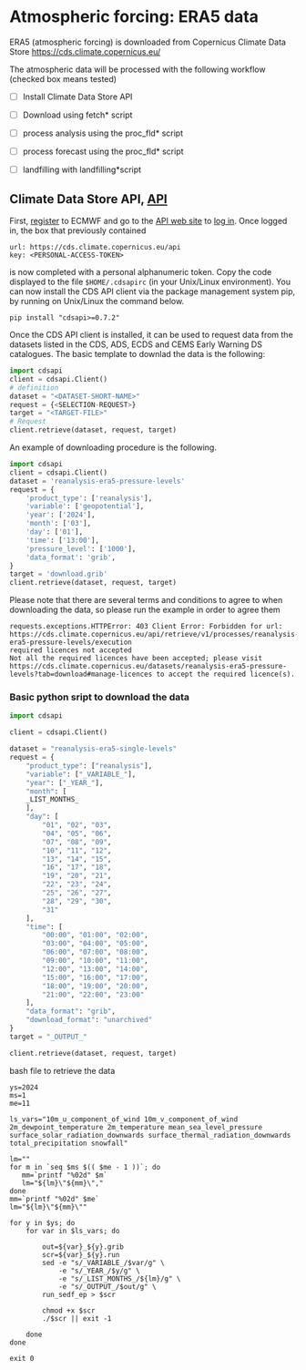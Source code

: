 # Atmospheric forcing: ERA5 data

ERA5 (atmospheric forcing) is downloaded from Copernicus Climate Data Store https://cds.climate.copernicus.eu/

The atmospheric data will be processed with the following workflow (checked box means tested)
- [ ] Install Climate Data Store API 
- [ ] Download using fetch* script
- [ ] process analysis using the proc_fld* script
- [ ] process forecast using the proc_fld* script
- [ ] landfilling with landfilling*script








## Climate Data Store API, [API](https://cds.climate.copernicus.eu/how-to-api)
First, [register](https://accounts.ecmwf.int/auth/realms/ecmwf/login-actions/registration?client_id=cds&tab_id=w2gu_uF6V0o) to ECMWF and go to the [API web site](https://cds.climate.copernicus.eu/how-to-api) to [log in](https://accounts.ecmwf.int/auth/realms/ecmwf/login-actions/authenticate?client_id=cds&tab_id=w2gu_uF6V0o). Once logged in, the box that previously contained
```
url: https://cds.climate.copernicus.eu/api
key: <PERSONAL-ACCESS-TOKEN>
```
is now completed with a personal alphanumeric token. Copy the code displayed to the file `$HOME/.cdsapirc` (in your Unix/Linux environment). You can now install the CDS API client via the package management system pip, by running on Unix/Linux the command below.
```
pip install "cdsapi>=0.7.2"
```
Once the CDS API client is installed, it can be used to request data from the datasets listed in the CDS, ADS, ECDS and CEMS Early Warning DS catalogues. The basic template to downlad the data is the following:
```python
import cdsapi
client = cdsapi.Client()
# definition
dataset = "<DATASET-SHORT-NAME>"
request = {<SELECTION-REQUEST>}
target = "<TARGET-FILE>"
# Request
client.retrieve(dataset, request, target)
```
An example of downloading procedure is the following.
```python
import cdsapi
client = cdsapi.Client()
dataset = 'reanalysis-era5-pressure-levels'
request = {
    'product_type': ['reanalysis'],
    'variable': ['geopotential'],
    'year': ['2024'],
    'month': ['03'],
    'day': ['01'],
    'time': ['13:00'],
    'pressure_level': ['1000'],
    'data_format': 'grib',
}
target = 'download.grib'
client.retrieve(dataset, request, target)
```
 Please note that there are several terms and conditions to agree to when downloading the data, so please run the example in order to agree them 
```console
requests.exceptions.HTTPError: 403 Client Error: Forbidden for url: https://cds.climate.copernicus.eu/api/retrieve/v1/processes/reanalysis-era5-pressure-levels/execution
required licences not accepted
Not all the required licences have been accepted; please visit https://cds.climate.copernicus.eu/datasets/reanalysis-era5-pressure-levels?tab=download#manage-licences to accept the required licence(s).
```
### Basic python sript to download the data
```python
import cdsapi

client = cdsapi.Client()

dataset = "reanalysis-era5-single-levels"
request = {
    "product_type": ["reanalysis"],
    "variable": ["_VARIABLE_"],
    "year": ["_YEAR_"],
    "month": [
	_LIST_MONTHS_
    ],
    "day": [
        "01", "02", "03",
        "04", "05", "06",
        "07", "08", "09",
        "10", "11", "12",
        "13", "14", "15",
        "16", "17", "18",
        "19", "20", "21",
        "22", "23", "24",
        "25", "26", "27",
        "28", "29", "30",
        "31"
    ],
    "time": [
        "00:00", "01:00", "02:00",
        "03:00", "04:00", "05:00",
        "06:00", "07:00", "08:00",
        "09:00", "10:00", "11:00",
        "12:00", "13:00", "14:00",
        "15:00", "16:00", "17:00",
        "18:00", "19:00", "20:00",
        "21:00", "22:00", "23:00"
    ],
    "data_format": "grib",
    "download_format": "unarchived"
}
target = "_OUTPUT_"

client.retrieve(dataset, request, target)
```
bash file to retrieve the data
```shell
ys=2024
ms=1
me=11

ls_vars="10m_u_component_of_wind 10m_v_component_of_wind 2m_dewpoint_temperature 2m_temperature mean_sea_level_pressure surface_solar_radiation_downwards surface_thermal_radiation_downwards total_precipitation snowfall"

lm=""
for m in `seq $ms $(( $me - 1 ))`; do
   mm=`printf "%02d" $m`
   lm="${lm}\"${mm}\","
done
mm=`printf "%02d" $me`
lm="${lm}\"${mm}\""

for y in $ys; do
	for var in $ls_vars; do

		out=${var}_${y}.grib
		scr=${var}_${y}.run
		sed -e "s/_VARIABLE_/$var/g" \
		    -e "s/_YEAR_/$y/g" \
		    -e "s/_LIST_MONTHS_/${lm}/g" \
		    -e "s/_OUTPUT_/$out/g" \
		run_sedf_ep > $scr

		chmod +x $scr
		./$scr || exit -1

	done
done

exit 0
```

